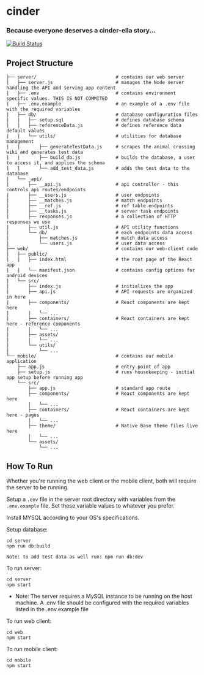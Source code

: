 # cinder 
### Because everyone deserves a cinder-ella story...
[![Build Status](https://travis-ci.com/Raman-Maan/cinder.svg?token=yW9dwYrw65cdrdXoS86Y&branch=master)](https://travis-ci.com/Raman-Maan/cinder)

Project Structure
---
```
├── server/                             # contains our web server
|   ├── server.js                       # manages the Node server handling the API and serving app content
|   ├── .env                            # contains environment specific values. THIS IS NOT COMMITED
|   ├── .env.example                    # an example of a .env file with the required variables
|   ├── db/                             # database configuration files
|   |   ├── setup.sql                   # defines database schema
|   |   ├── referenceData.js            # defines reference data default values
|   |   └── utils/                      # utilities for database management
|   |       ├── generateTestData.js     # scrapes the animal crossing wiki and generates test data
|   |       ├── build_db.js             # builds the database, a user to access it, and applies the schema
|   |       └── add_test_data.js        # adds the test data to the database
|   └── _api/
|       ├── __api.js                    # api controller - this controls api routes/endpoints
|       ├── __users.js                  # user endpoints
|       ├── __matches.js                # match endpoints
|       ├── __ref.js                    # ref table endpoints
|       ├── __tasks.js                  # server task endpoints
|       ├── responses.js                # a collection of HTTP responses we use
|       ├── util.js                     # API utility functions
|       └── db/                         # each endpoints data access
|           ├── matches.js              # match data access
|           └── users.js                # user data access
├── web/                                # contains our web-client code
|   ├── public/
|   |   ├── index.html                  # the root page of the React app
|   |   └── manifest.json               # contains config options for android devices
|   └── src/
|       ├── index.js                    # initializes the app
|       ├── api.js                      # API requests are organized in here
|       ├── components/                 # React components are kept here
|       |   └── ...
|       ├── containers/                 # React containers are kept here - reference components
|       |   └── ...
|       ├── assets/
|       |   └── ...
|       └── utils/
|           └── ...
└── mobile/                             # contains our mobile application
    ├── app.js                          # entry point of app
    ├── setup.js                        # runs housekeeping - initial app setup before running app
    └── src/
        ├── app.js                      # standard app route
        ├── components/                 # React components are kept here
        |   └── ...
        ├── containers/                 # React containers are kept here - pages
        |   └── ...
        ├── theme/                      # Native Base theme files live here
        |   └── ...
        └── assets/
            └── ...
```

How To Run
---
Whether you're running the web client or the mobile client, both will require the server to be running.

Setup a ```.env``` file in the server root directory with variables from the ```.env.example``` file. Set these variable values to whatever you prefer.

Install MYSQL according to your OS's specifications.

Setup database:

    cd server
    npm run db:build
    
    Note: to add test data as well run: npm run db:dev

To run server:

    cd server
    npm start

- Note: The server requires a MySQL instance to be running on the host machine. A .env file should be configured with the required variables listed in the .env.example file

To run web client:

    cd web
    npm start

To run mobile client:

    cd mobile
    npm start
